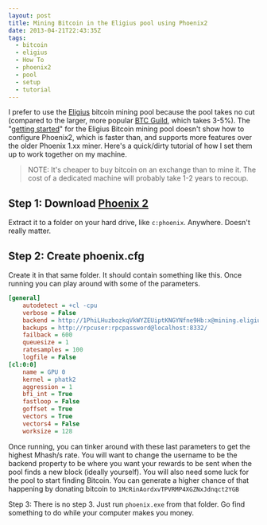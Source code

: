 ```yaml
---
layout: post
title: Mining Bitcoin in the Eligius pool using Phoenix2
date: 2013-04-21T22:43:35Z
tags:
  - bitcoin
  - eligius
  - How To
  - phoenix2
  - pool
  - setup
  - tutorial
---
```


I prefer to use the [Eligius](http://eligius.st) bitcoin mining pool because the pool takes no cut (compared to the larger, more popular [BTC Guild](http://www.btcguild.com/), which takes 3-5%). The "[getting started](http://eligius.st/wiki/index.php/Getting_Started)" for the Eligius Bitcoin mining pool doesn't show how to configure Phoenix2, which is faster than, and supports more features over the older Phoenix 1.xx miner. Here's a quick/dirty tutorial of how I set them up to work together on my machine.

> NOTE: It's cheaper to buy bitcoin on an exchange than to mine it. The cost of a dedicated machine will probably take 1-2 years to recoup.

## Step 1: Download [Phoenix 2](https://github.com/downloads/phoenix2/phoenix/phoenix-2.0.0.zip)

Extract it to a folder on your hard drive, like <code>c:phoenix</code>. Anywhere. Doesn't really matter.

## Step 2: Create phoenix.cfg

Create it in that same folder. It should contain something like this. Once running you can play around with some of the parameters.

```cfg
[general]
    autodetect = +cl -cpu
    verbose = False
    backend = http://1PhiLHuzbozkqVkWYZEUiptKNGYNfne9Hb:x@mining.eligius.st:8337
    backups = http://rpcuser:rpcpassword@localhost:8332/
    failback = 600
    queuesize = 1
    ratesamples = 100
    logfile = False
[cl:0:0]
    name = GPU 0
    kernel = phatk2
    aggression = 1
    bfi_int = True
    fastloop = False
    goffset = True
    vectors = True
    vectors4 = False
    worksize = 128
```

Once running, you can tinker around with these last parameters to get the highest Mhash/s rate. You will want to change the username to be the backend property to be where you want your rewards to be sent when the pool finds a new block (ideally yourself). You will also need some luck for the pool to start finding Bitcoin. You can generate a higher chance of that happening by donating bitcoin to `1McRinAordxvTPVRMP4XGZNxJdnqct2YGB`

Step 3: There is no step 3. Just run `phoenix.exe` from that folder. Go find something to do while your computer makes you money.
